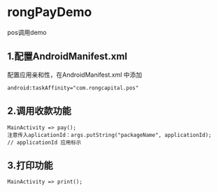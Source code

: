 # rongPayDemo
pos调用demo
## 1.配置AndroidManifest.xml
配置应用亲和性，在AndroidManifest.xml 中添加
```
android:taskAffinity="com.rongcapital.pos"
```
## 2.调用收款功能
```
MainActivity => pay();
注意传入aplicationId：args.putString("packageName", applicationId);    // applicationId 应用标示
```

## 3.打印功能
```
MainActivity => print();
```